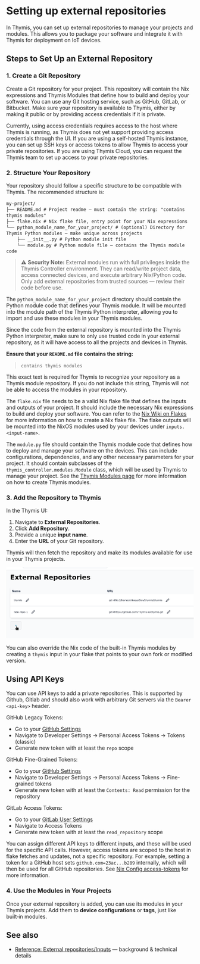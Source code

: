 # Setting up external repositories

In Thymis, you can set up external repositories to manage your projects and modules. This allows you to package your software and integrate it with Thymis for deployment on IoT devices.

## Steps to Set Up an External Repository

### 1. Create a Git Repository

Create a Git repository for your project. This repository will contain the Nix expressions and Thymis Modules that define how to build and deploy your software.
You can use any Git hosting service, such as GitHub, GitLab, or Bitbucket.
Make sure your repository is available to Thymis, either by making it public or by providing access credentials if it is private.

Currently, using access credentials requires access to the host where Thymis is running, as Thymis does not yet support providing access credentials through the UI. If you are using a self-hosted Thymis instance, you can set up SSH keys or access tokens to allow Thymis to access your private repositories. If you are using Thymis Cloud, you can request the Thymis team to set up access to your private repositories.

### 2. Structure Your Repository

Your repository should follow a specific structure to be compatible with Thymis.
The recommended structure is:

```
my-project/
├── README.md # Project readme — must contain the string: "contains thymis modules"
├── flake.nix # Nix flake file, entry point for your Nix expressions
└── python_module_name_for_your_project/ # (optional) Directory for Thymis Python modules — make unique across projects
    ├── __init__.py # Python module init file
    └── module.py # Python module file — contains the Thymis module code
```

> ⚠️ **Security Note:** External modules run with full privileges inside the Thymis Controller environment.
> They can read/write project data, access connected devices, and execute arbitrary Nix/Python code.
> Only add external repositories from trusted sources — review their code before use.

The `python_module_name_for_your_project` directory should contain the Python module code that defines your Thymis module. It will be mounted into the module path of the Thymis Python interpreter, allowing you to import and use these modules in your Thymis modules.

Since the code from the external repository is mounted into the Thymis Python interpreter, make sure to only use trusted code in your external repository, as it will have access to all the projects and devices in Thymis.

**Ensure that your `README.md` file contains the string:**

> `contains thymis modules`

This exact text is required for Thymis to recognize your repository as a Thymis module repository.
If you do not include this string, Thymis will not be able to access the modules in your repository.

The `flake.nix` file needs to be a valid Nix flake file that defines the inputs and outputs of your project. It should include the necessary Nix expressions to build and deploy your software. You can refer to the [Nix Wiki on Flakes](https://wiki.nixos.org/wiki/Flakes) for more information on how to create a Nix flake file. The flake outputs will be mounted into the NixOS modules used by your devices under `inputs.<input-name>`.

The `module.py` file should contain the Thymis module code that defines how to deploy and manage your software on the devices. This can include configurations, dependencies, and any other necessary parameters for your project. It should contain subclasses of the `thymis_controller.modules.Module` class, which will be used by Thymis to manage your project. See the [Thymis Modules page](thymis-modules.md) for more information on how to create Thymis modules.

### 3. Add the Repository to Thymis

In the Thymis UI:

1. Navigate to **External Repositories**.
2. Click **Add Repository**.
3. Provide a unique **input name**.
4. Enter the **URL** of your Git repository.

Thymis will then fetch the repository and make its modules available for use in your Thymis projects.

![External repository page](./external-repo-screenshot.png)

You can also override the Nix code of the built-in Thymis modules by creating a `thymis` input in your flake that points to your own fork or modified version.

## Using API Keys

You can use API keys to add a private repositories.
This is supported by Github, Gitlab and should also work with arbitrary Git servers via the `Bearer <api-key>` header.

GitHub Legacy Tokens:
- Go to your [GitHub Settings](https://github.com/settings/profile)
- Navigate to Developer Settings -> Personal Access Tokens -> Tokens (classic)
- Generate new token with at least the `repo` scope

GitHub Fine-Grained Tokens:
- Go to your [GitHub Settings](https://github.com/settings/profile)
- Navigate to Developer Settings -> Personal Access Tokens -> Fine-grained tokens
- Generate new token with at least the `Contents: Read` permission for the repository

GitLab Access Tokens:
- Go to your [GitLab User Settings](https://gitlab.com/-/user_settings/profile)
- Navigate to Access Tokens
- Generate new token with at least the `read_repository` scope

You can assign different API keys to different inputs, and these will be used for the specific API calls.
However, access tokens are scoped to the host in flake fetches and updates, not a specific repository.
For example, setting a token for a GitHub host sets `github.com=23ac...b289` internally, which will then be used for all GitHub repositories.
See [Nix Config access-tokens](https://nix.dev/manual/nix/2.24/command-ref/conf-file.html#conf-access-tokens) for more information.

### 4. Use the Modules in Your Projects

Once your external repository is added, you can use its modules in your Thymis projects.
Add them to **device configurations** or **tags**, just like built‑in modules.

## See also

- [Reference: External repositories/Inputs](../reference/concepts/repositories.md) — background & technical details
